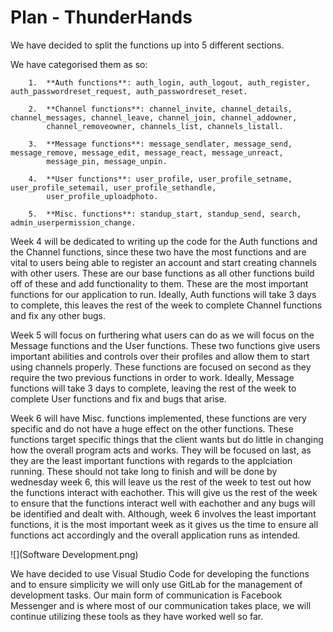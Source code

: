# Plan - ThunderHands


We have decided to split the functions up into 5 different sections. 

We have categorised them as so:
        
        1.  **Auth functions**: auth_login, auth_logout, auth_register, auth_passwordreset_request, auth_passwordreset_reset.
        
        2.  **Channel functions**: channel_invite, channel_details, channel_messages, channel_leave, channel_join, channel_addowner,
            channel_removeowner, channels_list, channels_listall.
            
        3.  **Message functions**: message_sendlater, message_send, message_remove, message_edit, message_react, message_unreact, 
            message_pin, message_unpin.
            
        4.	**User functions**: user_profile, user_profile_setname, user_profile_setemail, user_profile_sethandle, 
            user_profile_uploadphoto.
        
        5.	**Misc. functions**: standup_start, standup_send, search, admin_userpermission_change.

Week 4 will be dedicated to writing up the code for the Auth functions and the Channel functions, since these two have the most functions and are vital to users being able to register an account and start creating channels with other users. These are our base functions as all other functions build off of these and add functionality to them. These are the most important functions for our application to run. Ideally, Auth functions will take 3 days to complete, this leaves the rest of the week to complete Channel functions and fix any other bugs.

Week 5 will focus on furthering what users can do as we will focus on the Message functions and the User functions. These two functions give users important abilities and controls over their profiles and allow them to start using channels properly. These functions are focused on second as they require the two previous functions in order to work. Ideally, Message functions will take 3 days to complete, leaving the rest of the week to complete User functions and fix and bugs that arise.

Week 6 will have Misc. functions implemented, these functions are very specific and do not have a huge effect on the other functions. These functions target specific things that the client wants but do little in changing how the overall program acts and works. They will be focused on last, as they are the least important functions with regards to the applciation running. These should not take long to finish and will be done by wednesday week 6, this will leave us the rest of the week to test out how the functions interact with eachother. This will give us the rest of the week to ensure that the functions interact well with eachother and any bugs will be identified and dealt with. Although, week 6 involves the least important functions, it is the most important week as it gives us the time to ensure all functions act accordingly and the overall application runs as intended.

![](Software Development.png)



We have decided to use Visual Studio Code for developing the functions and to ensure simplicity we will only use GitLab for the management of development tasks. Our main form of communication is Facebook Messenger and is where most of our communication takes place, we will continue utilizing these tools as they have worked well so far.
